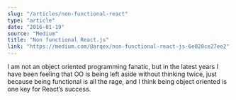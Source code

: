 ```yaml
---
slug: "/articles/non-functional-react"
type: "article"
date: "2016-01-19"
source: "Medium"
title: "Non functional React.js"
link: "https://medium.com/@arqex/non-functional-react-js-6e020ce27ee2"
---
```


I am not an object oriented programming fanatic, but in the latest years I have been feeling that OO is being left aside without thinking twice, just because being functional is all the rage, and I think being object oriented is one key for React’s success.